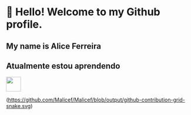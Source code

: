 # 👋 Hello! Welcome to my Github profile.
## My name is Alice Ferreira 

## Atualmente estou aprendendo
<img src="https://cdn.jsdelivr.net/gh/devicons/devicon/icons/javascript/javascript-original.svg" height="40" width="40" />

(https://github.com/Malicef/Malicef/blob/output/github-contribution-grid-snake.svg)


           
           
          
          
          

